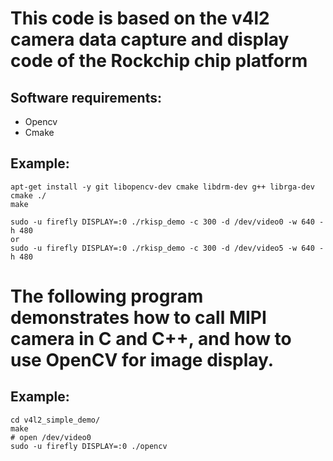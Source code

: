 # This code is based on the v4l2 camera data capture and display code of the Rockchip chip platform

## Software requirements:
* Opencv
* Cmake

## Example:
```
apt-get install -y git libopencv-dev cmake libdrm-dev g++ librga-dev
cmake ./
make

sudo -u firefly DISPLAY=:0 ./rkisp_demo -c 300 -d /dev/video0 -w 640 -h 480
or
sudo -u firefly DISPLAY=:0 ./rkisp_demo -c 300 -d /dev/video5 -w 640 -h 480
```

# The following program demonstrates how to call MIPI camera in C and C++, and how to use OpenCV for image display.

## Example:
```
cd v4l2_simple_demo/
make
# open /dev/video0
sudo -u firefly DISPLAY=:0 ./opencv
```
